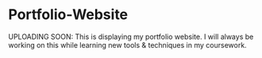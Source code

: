 # Portfolio-Website
UPLOADING SOON: This is displaying my portfolio website. I will always be working on this while learning new tools &amp; techniques in my coursework.
